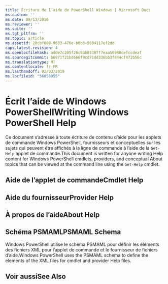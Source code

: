 ```yaml
---
title: Écriture de l’aide de PowerShell Windows | Microsoft Docs
ms.custom: ''
ms.date: 09/13/2016
ms.reviewer: ''
ms.suite: ''
ms.tgt_pltfrm: ''
ms.topic: article
ms.assetid: 20cbf009-9633-476e-b0b3-5604117ef2dd
caps.latest.revision: 4
ms.openlocfilehash: adde7c205f26c9bb87307f7eaa56988cefccdeaf
ms.sourcegitcommit: b6871f21bd666f9cd71dd336bb3f844cf472b56c
ms.translationtype: MT
ms.contentlocale: fr-FR
ms.lasthandoff: 02/03/2019
ms.locfileid: "56858955"
---
```

# <a name="writing-windows-powershell-help"></a><span data-ttu-id="17d9a-102">Écrit l’aide de Windows PowerShell</span><span class="sxs-lookup"><span data-stu-id="17d9a-102">Writing Windows PowerShell Help</span></span>

<span data-ttu-id="17d9a-103">Ce document s’adresse à toute écriture de contenu d’aide pour les applets de commande Windows PowerShell, fournisseurs et conceptuelles sur les sujets qui peuvent être affichés à la ligne de commande à l’aide de la `Get-Help` applet de commande.</span><span class="sxs-lookup"><span data-stu-id="17d9a-103">This document is written for anyone writing Help content for Windows PowerShell cmdlets, providers, and conceptual About topics that can be viewed at the command line using the `Get-Help` cmdlet.</span></span>

## <a name="cmdlet-help"></a><span data-ttu-id="17d9a-104">Aide de l’applet de commande</span><span class="sxs-lookup"><span data-stu-id="17d9a-104">Cmdlet Help</span></span>

## <a name="provider-help"></a><span data-ttu-id="17d9a-105">Aide du fournisseur</span><span class="sxs-lookup"><span data-stu-id="17d9a-105">Provider Help</span></span>

## <a name="about-help"></a><span data-ttu-id="17d9a-106">À propos de l’aide</span><span class="sxs-lookup"><span data-stu-id="17d9a-106">About Help</span></span>

## <a name="psmaml-schema"></a><span data-ttu-id="17d9a-107">Schéma PSMAML</span><span class="sxs-lookup"><span data-stu-id="17d9a-107">PSMAML Schema</span></span>

 <span data-ttu-id="17d9a-108">Windows PowerShell utilise le schéma PSMAML pour définir les éléments des fichiers XML pour l’applet de commande et le fournisseur de fichiers d’aide.</span><span class="sxs-lookup"><span data-stu-id="17d9a-108">Windows PowerShell uses the PSMAML schema to define the elements of the XML files for cmdlet and provider Help files.</span></span>

## <a name="see-also"></a><span data-ttu-id="17d9a-109">Voir aussi</span><span class="sxs-lookup"><span data-stu-id="17d9a-109">See Also</span></span>
